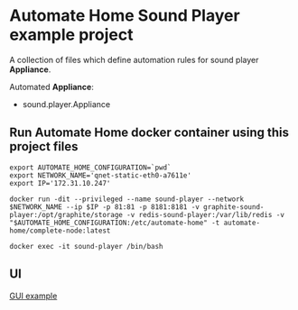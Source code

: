Automate Home Sound Player example project
====================================

A collection of files which define automation rules for sound player **Appliance**.

Automated **Appliance**:

 - sound.player.Appliance

## Run Automate Home docker container using this project files

```shell
export AUTOMATE_HOME_CONFIGURATION=`pwd`
export NETWORK_NAME='qnet-static-eth0-a7611e'
export IP='172.31.10.247'

docker run -dit --privileged --name sound-player --network $NETWORK_NAME --ip $IP -p 81:81 -p 8181:8181 -v graphite-sound-player:/opt/graphite/storage -v redis-sound-player:/var/lib/redis -v "$AUTOMATE_HOME_CONFIGURATION:/etc/automate-home" -t automate-home/complete-node:latest

docker exec -it sound-player /bin/bash
```

## UI

[GUI example](https://majamassarini.github.io/automate-sound-player-example/pages/172.31.10.247/index.html)
